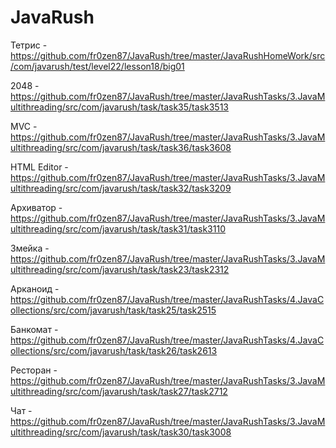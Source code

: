 # JavaRush

Тетрис - https://github.com/fr0zen87/JavaRush/tree/master/JavaRushHomeWork/src/com/javarush/test/level22/lesson18/big01

2048 - https://github.com/fr0zen87/JavaRush/tree/master/JavaRushTasks/3.JavaMultithreading/src/com/javarush/task/task35/task3513

MVC - https://github.com/fr0zen87/JavaRush/tree/master/JavaRushTasks/3.JavaMultithreading/src/com/javarush/task/task36/task3608

HTML Editor - https://github.com/fr0zen87/JavaRush/tree/master/JavaRushTasks/3.JavaMultithreading/src/com/javarush/task/task32/task3209

Архиватор - https://github.com/fr0zen87/JavaRush/tree/master/JavaRushTasks/3.JavaMultithreading/src/com/javarush/task/task31/task3110

Змейка - https://github.com/fr0zen87/JavaRush/tree/master/JavaRushTasks/3.JavaMultithreading/src/com/javarush/task/task23/task2312

Арканоид - https://github.com/fr0zen87/JavaRush/tree/master/JavaRushTasks/4.JavaCollections/src/com/javarush/task/task25/task2515

Банкомат - https://github.com/fr0zen87/JavaRush/tree/master/JavaRushTasks/4.JavaCollections/src/com/javarush/task/task26/task2613

Ресторан - https://github.com/fr0zen87/JavaRush/tree/master/JavaRushTasks/3.JavaMultithreading/src/com/javarush/task/task27/task2712

Чат - https://github.com/fr0zen87/JavaRush/tree/master/JavaRushTasks/3.JavaMultithreading/src/com/javarush/task/task30/task3008

